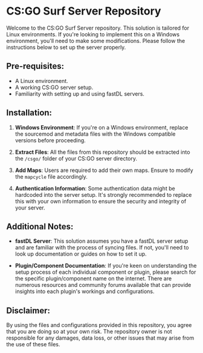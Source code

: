 # CS:GO Surf Server Repository

Welcome to the CS:GO Surf Server repository. This solution is tailored for Linux environments. If you're looking to implement this on a Windows environment, you'll need to make some modifications. Please follow the instructions below to set up the server properly.

## Pre-requisites:

- A Linux environment.
- A working CS:GO server setup.
- Familiarity with setting up and using fastDL servers.

## Installation:

1. **Windows Environment**: If you're on a Windows environment, replace the sourcemod and metadata files with the Windows compatible versions before proceeding.

2. **Extract Files**: All the files from this repository should be extracted into the `/csgo/` folder of your CS:GO server directory.

3. **Add Maps**: Users are required to add their own maps. Ensure to modify the `mapcycle` file accordingly.

4. **Authentication Information**: Some authentication data might be hardcoded into the server setup. It's strongly recommended to replace this with your own information to ensure the security and integrity of your server.

## Additional Notes:

- **fastDL Server**: This solution assumes you have a fastDL server setup and are familiar with the process of syncing files. If not, you'll need to look up documentation or guides on how to set it up.

- **Plugin/Component Documentation**: If you're keen on understanding the setup process of each individual component or plugin, please search for the specific plugin/component name on the internet. There are numerous resources and community forums available that can provide insights into each plugin's workings and configurations.

## Disclaimer:

By using the files and configurations provided in this repository, you agree that you are doing so at your own risk. The repository owner is not responsible for any damages, data loss, or other issues that may arise from the use of these files.
